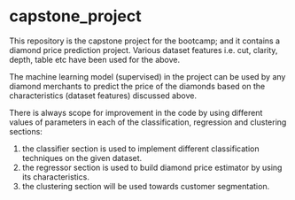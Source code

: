 # capstone_project
This repository is the capstone project for the bootcamp; and it contains a diamond price prediction project.
Various dataset features i.e. cut, clarity, depth, table etc have been used for the above.

The machine learning model (supervised) in the project can be used by any diamond merchants to predict the price of the diamonds based on the characteristics (dataset features) discussed above.


There is always scope for improvement in the code by using different values of parameters in each of the classification, regression and clustering sections:
1. the classifier section is used to implement different classification techniques on the given dataset.
2. the regressor section is  used to build diamond price estimator by using its characteristics.
3. the clustering section will be used towards customer segmentation. 
